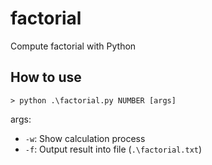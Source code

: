 # factorial
Compute factorial with Python

## How to use

`> python .\factorial.py NUMBER [args]`

args:
- `-w`: Show calculation process
- `-f`: Output result into file (`.\factorial.txt`)
